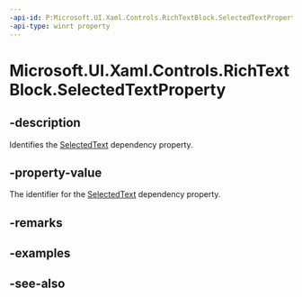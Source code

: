 ```yaml
---
-api-id: P:Microsoft.UI.Xaml.Controls.RichTextBlock.SelectedTextProperty
-api-type: winrt property
---
```


<!-- Property syntax
public Windows.UI.Xaml.DependencyProperty SelectedTextProperty { get; }
-->

# Microsoft.UI.Xaml.Controls.RichTextBlock.SelectedTextProperty

## -description
Identifies the [SelectedText](richtextblock_selectedtext.md) dependency property.

## -property-value
The identifier for the [SelectedText](richtextblock_selectedtext.md) dependency property.

## -remarks

## -examples

## -see-also
